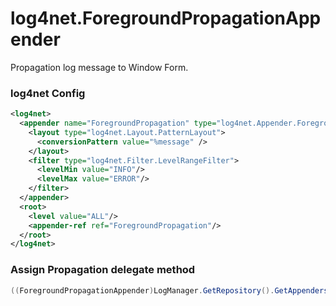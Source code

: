# log4net.ForegroundPropagationAppender

Propagation log message to Window Form.

### log4net Config

```xml
<log4net>
  <appender name="ForegroundPropagation" type="log4net.Appender.ForegroundPropagationAppender, log4net.ForegroundPropagation">
    <layout type="log4net.Layout.PatternLayout">
      <conversionPattern value="%message" />
    </layout>
    <filter type="log4net.Filter.LevelRangeFilter">
      <levelMin value="INFO"/>
      <levelMax value="ERROR"/>
    </filter>
  </appender>
  <root>
    <level value="ALL"/>
    <appender-ref ref="ForegroundPropagation"/>
  </root>
</log4net>
```

### Assign Propagation delegate method

```cs
((ForegroundPropagationAppender)LogManager.GetRepository().GetAppenders().First(a => a.Name == "YourAppenderName")).Propagation = YourMethod;
```
